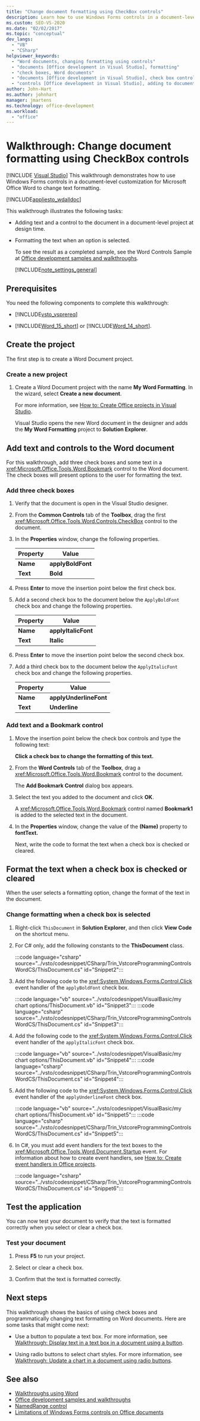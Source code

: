 ```yaml
---
title: "Change document formatting using CheckBox controls"
description: Learn how to use Windows Forms controls in a document-level customization for Microsoft Word to change text formatting.
ms.custom: SEO-VS-2020
ms.date: "02/02/2017"
ms.topic: "conceptual"
dev_langs:
  - "VB"
  - "CSharp"
helpviewer_keywords:
  - "Word documents, changing formatting using controls"
  - "documents [Office development in Visual Studio], formatting"
  - "check boxes, Word documents"
  - "documents [Office development in Visual Studio], check box controls"
  - "controls [Office development in Visual Studio], adding to documents"
author: John-Hart
ms.author: johnhart
manager: jmartens
ms.technology: office-development
ms.workload:
  - "office"
---
```

# Walkthrough: Change document formatting using CheckBox controls

 [!INCLUDE [Visual Studio](~/includes/applies-to-version/vs-not-mac.md)]
  This walkthrough demonstrates how to use Windows Forms controls in a document-level customization for Microsoft Office Word to change text formatting.

 [!INCLUDE[appliesto_wdalldoc](../vsto/includes/appliesto-wdalldoc-md.md)]

 This walkthrough illustrates the following tasks:

- Adding text and a control to the document in a document-level project at design time.

- Formatting the text when an option is selected.

  To see the result as a completed sample, see the Word Controls Sample at [Office development samples and walkthroughs](../vsto/office-development-samples-and-walkthroughs.md).

  [!INCLUDE[note_settings_general](../sharepoint/includes/note-settings-general-md.md)]

## Prerequisites
 You need the following components to complete this walkthrough:

- [!INCLUDE[vsto_vsprereq](../vsto/includes/vsto-vsprereq-md.md)]

- [!INCLUDE[Word_15_short](../vsto/includes/word-15-short-md.md)] or [!INCLUDE[Word_14_short](../vsto/includes/word-14-short-md.md)].

## Create the project
 The first step is to create a Word Document project.

### Create a new project

1. Create a Word Document project with the name **My Word Formatting**. In the wizard, select **Create a new document**.

     For more information, see [How to: Create Office projects in Visual Studio](../vsto/how-to-create-office-projects-in-visual-studio.md).

     Visual Studio opens the new Word document in the designer and adds the **My Word Formatting** project to **Solution Explorer**.

## Add text and controls to the Word document
 For this walkthrough, add three check boxes and some text in a <xref:Microsoft.Office.Tools.Word.Bookmark> control to the Word document. The check boxes will present options to the user for formatting the text.

### Add three check boxes

1. Verify that the document is open in the Visual Studio designer.

2. From the **Common Controls** tab of the **Toolbox**, drag the first <xref:Microsoft.Office.Tools.Word.Controls.CheckBox> control to the document.

3. In the **Properties** window, change the following properties.

    |Property|Value|
    |--------------|-----------|
    |**Name**|**applyBoldFont**|
    |**Text**|**Bold**|

4. Press **Enter** to move the insertion point below the first check box.

5. Add a second check box to the document below the `ApplyBoldFont` check box and change the following properties.

    |Property|Value|
    |--------------|-----------|
    |**Name**|**applyItalicFont**|
    |**Text**|**Italic**|

6. Press **Enter** to move the insertion point below the second check box.

7. Add a third check box to the document below the `ApplyItalicFont` check box and change the following properties.

    |Property|Value|
    |--------------|-----------|
    |**Name**|**applyUnderlineFont**|
    |**Text**|**Underline**|

### Add text and a Bookmark control

1. Move the insertion point below the check box controls and type the following text:

    **Click a check box to change the formatting of this text.**

2. From the **Word Controls** tab of the **Toolbox**, drag a <xref:Microsoft.Office.Tools.Word.Bookmark> control to the document.

    The **Add Bookmark Control** dialog box appears.

3. Select the text you added to the document and click **OK**.

    A <xref:Microsoft.Office.Tools.Word.Bookmark> control named **Bookmark1** is added to the selected text in the document.

4. In the **Properties** window, change the value of the **(Name)** property to **fontText.**

   Next, write the code to format the text when a check box is checked or cleared.

## Format the text when a check box is checked or cleared
 When the user selects a formatting option, change the format of the text in the document.

### Change formatting when a check box is selected

1. Right-click `ThisDocument` in **Solution Explorer**, and then click **View Code** on the shortcut menu.

2. For C# only, add the following constants to the **ThisDocument** class.

     :::code language="csharp" source="../vsto/codesnippet/CSharp/Trin_VstcoreProgrammingControlsWordCS/ThisDocument.cs" id="Snippet2":::

3. Add the following code to the <xref:System.Windows.Forms.Control.Click> event handler of the `applyBoldFont` check box.

     :::code language="vb" source="../vsto/codesnippet/VisualBasic/my chart options/ThisDocument.vb" id="Snippet3":::
     :::code language="csharp" source="../vsto/codesnippet/CSharp/Trin_VstcoreProgrammingControlsWordCS/ThisDocument.cs" id="Snippet3":::

4. Add the following code to the <xref:System.Windows.Forms.Control.Click> event handler of the `applyItalicFont` check box.

     :::code language="vb" source="../vsto/codesnippet/VisualBasic/my chart options/ThisDocument.vb" id="Snippet4":::
     :::code language="csharp" source="../vsto/codesnippet/CSharp/Trin_VstcoreProgrammingControlsWordCS/ThisDocument.cs" id="Snippet4":::

5. Add the following code to the <xref:System.Windows.Forms.Control.Click> event handler of the `applyUnderlineFont` check box.

     :::code language="vb" source="../vsto/codesnippet/VisualBasic/my chart options/ThisDocument.vb" id="Snippet5":::
     :::code language="csharp" source="../vsto/codesnippet/CSharp/Trin_VstcoreProgrammingControlsWordCS/ThisDocument.cs" id="Snippet5":::

6. In C#, you must add event handlers for the text boxes to the <xref:Microsoft.Office.Tools.Word.Document.Startup> event. For information about how to create event handlers, see [How to: Create event handlers in Office projects](../vsto/how-to-create-event-handlers-in-office-projects.md).

     :::code language="csharp" source="../vsto/codesnippet/CSharp/Trin_VstcoreProgrammingControlsWordCS/ThisDocument.cs" id="Snippet6":::

## Test the application
 You can now test your document to verify that the text is formatted correctly when you select or clear a check box.

### Test your document

1. Press **F5** to run your project.

2. Select or clear a check box.

3. Confirm that the text is formatted correctly.

## Next steps
 This walkthrough shows the basics of using check boxes and programmatically changing text formatting on Word documents. Here are some tasks that might come next:

- Use a button to populate a text box. For more information, see [Walkthrough: Display text in a text box in a document using a button](../vsto/walkthrough-displaying-text-in-a-text-box-in-a-document-using-a-button.md).

- Using radio buttons to select chart styles. For more information, see [Walkthrough: Update a chart in a document using radio buttons](../vsto/walkthrough-updating-a-chart-in-a-document-using-radio-buttons.md).

## See also
- [Walkthroughs using Word](../vsto/walkthroughs-using-word.md)
- [Office development samples and walkthroughs](../vsto/office-development-samples-and-walkthroughs.md)
- [NamedRange control](../vsto/namedrange-control.md)
- [Limitations of Windows Forms controls on Office documents](../vsto/limitations-of-windows-forms-controls-on-office-documents.md)
